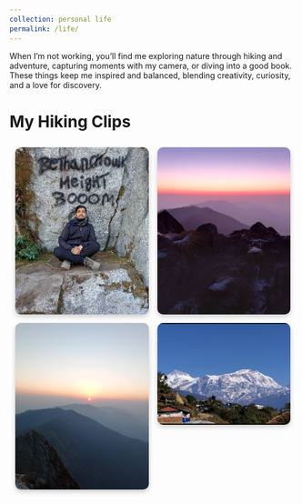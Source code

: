 ```yaml
---
collection: personal life
permalink: /life/
---
```


When I’m not working, you’ll find me exploring nature through hiking and adventure, capturing moments with my camera, or diving into a good book. These things keep me inspired and balanced, blending creativity, curiosity, and a love for discovery.

<h1>My Hiking Clips</h1>
<div class="image-grid">
  <!-- Replace these image links with your own -->
  <img src="../images/Narayanthanmy.jpg" alt="Narayanthan">
  <img src="../images/N1.jpg" alt="Narayanthan">
  <img src="../images/n2.jpg" alt="Narayanthan">
  <img src="../images/Sikles1.jpg" alt="Sikles">
</div>

<style>
  .image-grid {
    display: grid;
    grid-template-columns: repeat(auto-fit, minmax(200px, 1fr)); /* Responsive columns */
    gap: 15px; /* Spacing between images */
    padding: 10px;
  }

  .image-grid img {
    width: 100%; /* Ensure images fill their container */
    height: auto;
    border-radius: 10px; /* Rounded corners for a modern look */
    box-shadow: 0 4px 8px rgba(0, 0, 0, 0.2); /* Add some shadow for depth */
    transition: transform 0.3s ease, box-shadow 0.3s ease; /* Hover animation */
  }

  .image-grid img:hover {
    transform: scale(1.05); /* Slight zoom on hover */
    box-shadow: 0 8px 16px rgba(0, 0, 0, 0.3); /* Enhanced shadow on hover */
  } 
</style>
